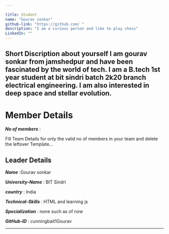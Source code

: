 ```yaml
---
                                                     
title: Student
name: "Gourav sonkar"
github-link: "https://github.com/ "
description: "I am a curious person and like to play chess"
LinkedIn: ""
---
```


Short Discription about yourself
I am gourav sonkar from jamshedpur and have been fascinated by the world of tech. I am a B.tech 1st year student at bit sindri batch 2k20 branch electrical engineering. I am also interested in deep space and stellar evolution.
---


# Member Details

_**No of members**_ : 

Fill Team Details for only the valid no of members in your team and delete the leftover Template...

## Leader Details

_**Name**_ :Gourav sonkar

_**University-Name**_ : BIT Sindri

_**country**_ : India
 
_**Technical-Skills**_ : HTML and learning js

_**Specialization**_ : none such as of now

_**GitHub-ID**_ :  cunningbait1Gourav

---
